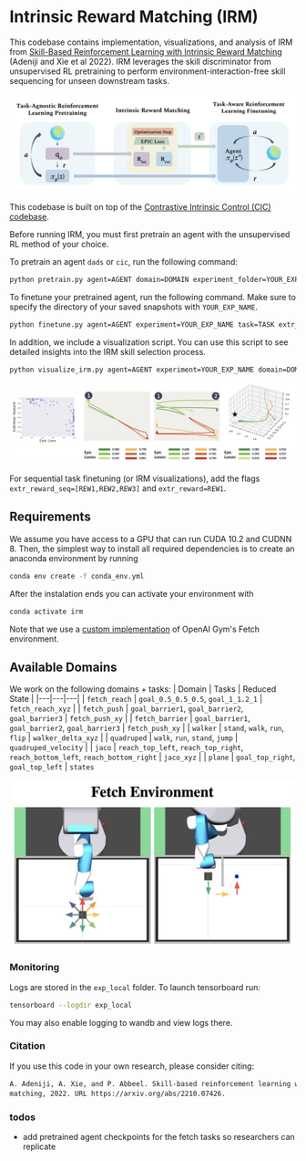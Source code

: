 # Intrinsic Reward Matching (IRM)

This codebase contains implementation, visualizations, and analysis of IRM from [Skill-Based Reinforcement Learning with Intrinsic Reward Matching](https://arxiv.org/pdf/2210.07426.pdf) (Adeniji and Xie et al 2022). IRM leverages the skill discriminator from unsupervised RL pretraining to perform environment-interaction-free skill sequencing for unseen downstream tasks. 

<img src="imgs/method.png" alt="irm method figure" title="irm method figure">

This codebase is built on top of the [Contrastive Intrinsic Control (CIC) codebase](https://github.com/rll-research/cic). 

Before running IRM, you must first pretrain an agent with the unsupervised RL method of your choice.

To pretrain an agent `dads` or `cic`, run the following command:

```sh
python pretrain.py agent=AGENT domain=DOMAIN experiment_folder=YOUR_EXP_FOLDER experiment_name=YOUR_EXP_NAME 
```

To finetune your pretrained agent, run the following command. Make sure to specify the directory of your saved snapshots with `YOUR_EXP_NAME`.

```sh
python finetune.py agent=AGENT experiment=YOUR_EXP_NAME task=TASK extr_reward=REWARD restore_snapshot_ts=2000000 restore_snapshot_dir=PATH_TO_PRETRAINED_MODEL
```

In addition, we include a visualization script. You can use this script to see detailed insights into the IRM skill selection process. 

```sh
python visualize_irm.py agent=AGENT experiment=YOUR_EXP_NAME domain=DOMAIN restore_snapshot_ts=2000000 restore_snapshot_dir=PATH_TO_PRETRAINED_MODEL
```
<img src="imgs/correlation.png" alt="correlation analysis" title="correlation analysis">

For sequential task finetuning (or IRM visualizations), add the flags `extr_reward_seq=[REW1,REW2,REW3]` and `extr_reward=REW1`.

## Requirements 
We assume you have access to a GPU that can run CUDA 10.2 and CUDNN 8. Then, the simplest way to install all required dependencies is to create an anaconda environment by running
```sh
conda env create -f conda_env.yml
```
After the instalation ends you can activate your environment with
```sh
conda activate irm
```

Note that we use a [custom implementation](https://github.com/amberxie88/gym) of OpenAI Gym's Fetch environment.

## Available Domains
We work on the following domains + tasks:
| Domain | Tasks | Reduced State |
|---|---|---|
| `fetch_reach` | `goal_0.5_0.5_0.5`, `goal_1_1.2_1`  | `fetch_reach_xyz` |
| `fetch_push` | `goal_barrier1`, `goal_barrier2`, `goal_barrier3` | `fetch_push_xy` |
| `fetch_barrier` | `goal_barrier1`, `goal_barrier2`, `goal_barrier3` | `fetch_push_xy` |
| `walker` | `stand`, `walk`, `run`, `flip` | `walker_delta_xyz` |
| `quadruped` | `walk`, `run`, `stand`, `jump` | `quadruped_velocity` |
| `jaco` | `reach_top_left`, `reach_top_right`, `reach_bottom_left`, `reach_bottom_right` | `jaco_xyz` |
| `plane` | `goal_top_right`, `goal_top_left` | `states`

<p float="left" align="middle">
<!--   <img src="imgs/heat.png" alt="heatmap visualization" title="heatmap visualization" width=500> -->
  <img src="imgs/fetch.png" alt="Fetch domain" title="Fetch domain" width=500>
</p>

### Monitoring
Logs are stored in the `exp_local` folder. To launch tensorboard run:
```sh
tensorboard --logdir exp_local
```

You may also enable logging to wandb and view logs there.

### Citation
If you use this code in your own research, please consider citing:
```sh
A. Adeniji, A. Xie, and P. Abbeel. Skill-based reinforcement learning with intrinsic reward
matching, 2022. URL https://arxiv.org/abs/2210.07426.
```

### todos
- add pretrained agent checkpoints for the fetch tasks so researchers can replicate
